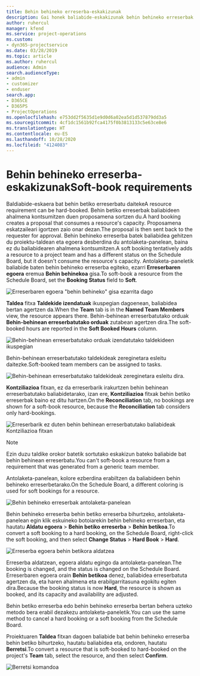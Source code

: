```yaml
---
title: Behin behineko erreserba-eskakizunak
description: Gai honek baliabide-eskakizunak behin behineko erreserbak egiteari buruzko informazioa ematen du.
author: ruhercul
manager: kfend
ms.service: project-operations
ms.custom:
- dyn365-projectservice
ms.date: 03/28/2019
ms.topic: article
ms.author: ruhercul
audience: Admin
search.audienceType:
- admin
- customizer
- enduser
search.app:
- D365CE
- D365PS
- ProjectOperations
ms.openlocfilehash: e753dd2f5635d1e9d0d6a02ea5d1d537879dd3a5
ms.sourcegitcommit: 4cf1dc1561b92fca4175f0b3813133c5e63ce8e6
ms.translationtype: HT
ms.contentlocale: eu-ES
ms.lasthandoff: 10/28/2020
ms.locfileid: "4124083"
---
```

# <a name="soft-book-requirements"></a><span data-ttu-id="20efc-103">Behin behineko erreserba-eskakizunak</span><span class="sxs-lookup"><span data-stu-id="20efc-103">Soft-book requirements</span></span>

<span data-ttu-id="20efc-104">Baldiabide-eskaera bat behin betiko erreserbatu daiteke</span><span class="sxs-lookup"><span data-stu-id="20efc-104">A resource requirement can be hard-booked.</span></span> <span data-ttu-id="20efc-105">Behin betiko erreserbak baliabideen ahalmena kontsumitzen duen proposamena sortzen du.</span><span class="sxs-lookup"><span data-stu-id="20efc-105">A hard booking creates a proposal that consumes a resource's capacity.</span></span> <span data-ttu-id="20efc-106">Proposamena eskatzaileari igortzen zaio onar dezan.</span><span class="sxs-lookup"><span data-stu-id="20efc-106">The proposal is then sent back to the requester for approval.</span></span> <span data-ttu-id="20efc-107">Behin behineko erreserba batek baliabidea gehitzen du proiektu-taldean eta egoera desberdina du antolaketa-panelean, baina ez du baliabidearen ahalmena kontsumitzen.</span><span class="sxs-lookup"><span data-stu-id="20efc-107">A soft booking tentatively adds a resource to a project team and has a different status on the Schedule Board, but it doesn't consume the resource's capacity.</span></span> <span data-ttu-id="20efc-108">Antolaketa-paneletik baliabide baten behin behineko erreserba egiteko, ezarri **Erreserbaren egoera** eremua **Behin behinekoa** gisa.</span><span class="sxs-lookup"><span data-stu-id="20efc-108">To soft-book a resource from the Schedule Board, set the **Booking Status** field to **Soft**.</span></span>

![Erreserbaren egoera "behin behineko" gisa ezarrita dago](media/Resource-Management-image77.png)

<span data-ttu-id="20efc-110">**Taldea** fitxa **Taldekide izendatuak** ikuspegian dagoenean, baliabidea bertan agertzen da.</span><span class="sxs-lookup"><span data-stu-id="20efc-110">When the **Team** tab is in the **Named Team Members** view, the resource appears there.</span></span> <span data-ttu-id="20efc-111">Behin-behinean erreserbatutako orduak **Behin-behinean erreserbatutako orduak** zutabean agertzen dira.</span><span class="sxs-lookup"><span data-stu-id="20efc-111">The soft-booked hours are reported in the **Soft Booked Hours** column.</span></span>

![Behin-behinean erreserbatutako orduak izendatutako taldekideen ikuspegian](media/Resource-Management-image78.png)

<span data-ttu-id="20efc-113">Behin-behinean erreserbatutako taldekideak zereginetara esleitu daitezke.</span><span class="sxs-lookup"><span data-stu-id="20efc-113">Soft-booked team members can be assigned to tasks.</span></span>

![Behin-behinean erreserbatutako taldekideak zereginetara esleitu dira.](media/Resource-Management-image79.png)

<span data-ttu-id="20efc-115">**Kontziliazioa** fitxan, ez da erreserbarik irakurtzen behin behinean erreserbatutako baliabidetarako, izan ere, **Kontziliazioa** fitxak behin betiko erreserbak baino ez ditu hartzen.</span><span class="sxs-lookup"><span data-stu-id="20efc-115">On the **Reconciliation** tab, no bookings are shown for a soft-book resource, because the **Reconciliation** tab considers only hard-bookings.</span></span>

![Erreserbarik ez duten behin behinean erreserbatutako baliabideak Kontziliazioa fitxan](media/Resource-Management-image80.png)

> [!NOTE]
> <span data-ttu-id="20efc-117">Ezin duzu taldike orokor batetik sortutako eskakizun bateko baliabide bat behin behinean erreserbatu.</span><span class="sxs-lookup"><span data-stu-id="20efc-117">You can't soft-book a resource from a requirement that was generated from a generic team member.</span></span>

<span data-ttu-id="20efc-118">Antolaketa-panelean, kolore ezberdina erabiltzen da baliabideen behin behineko erreserbetarako.</span><span class="sxs-lookup"><span data-stu-id="20efc-118">On the Schedule Board, a different coloring is used for soft bookings for a resource.</span></span>

![Behin behineko erreserbak antolaketa-panelean](media/Resource-Management-image81.png)

<span data-ttu-id="20efc-120">Behin behineko erreserba behin betiko erreserba bihurtzeko, antolaketa-panelean egin klik eskuineko botoiarekin behin behineko erreserban, eta hautatu **Aldatu egoera** \> **Behin betiko erreserba** \> **Behin betikoa**.</span><span class="sxs-lookup"><span data-stu-id="20efc-120">To convert a soft booking to a hard booking, on the Schedule Board, right-click the soft booking, and then select **Change Status** \> **Hard Book** \> **Hard**.</span></span>

![Erreserba egoera behin betikora aldatzea](media/Resource-Management-image82.png)

<span data-ttu-id="20efc-122">Erreserba aldatzean, egoera aldatu egingo da antolaketa-panelean.</span><span class="sxs-lookup"><span data-stu-id="20efc-122">The booking is changed, and the status is changed on the Schedule Board.</span></span> <span data-ttu-id="20efc-123">Erreserbaren egoera orain **Behin betikoa** denez, baliabidea erreserbatuta agertzen da, eta haren ahalmena eta erabilgarritasuna egokitu egiten dira.</span><span class="sxs-lookup"><span data-stu-id="20efc-123">Because the booking status is now **Hard**, the resource is shown as booked, and its capacity and availability are adjusted.</span></span>

<span data-ttu-id="20efc-124">Behin betiko erreserba edo behin behineko erreserba bertan behera uzteko metodo bera erabil dezakezu antolaketa-paneletik.</span><span class="sxs-lookup"><span data-stu-id="20efc-124">You can use the same method to cancel a hard booking or a soft booking from the Schedule Board.</span></span>

<span data-ttu-id="20efc-125">Proiektuaren **Taldea** fitxan dagoen baliabide bat behin behineko erreserba behin betiko bihurtzeko, hautatu baliabidea eta, ondoren, hautatu **Berretsi**.</span><span class="sxs-lookup"><span data-stu-id="20efc-125">To convert a resource that is soft-booked to hard-booked on the project's **Team** tab, select the resource, and then select **Confirm**.</span></span>

![Berretsi komandoa](media/Resource-Management-image83.png)
